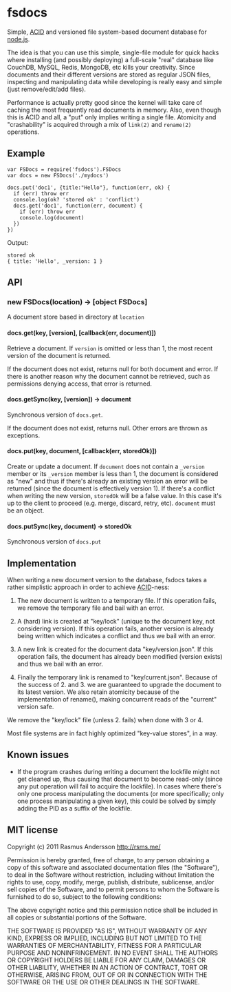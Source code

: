 # fsdocs

Simple, [ACID](http://en.wikipedia.org/wiki/ACID) and versioned
file system-based document database for [node.js](http://nodejs.org/).

The idea is that you can use this simple, single-file module for quick hacks
where installing (and possibly deploying) a full-scale "real" database like CouchDB, MySQL, Redis, MongoDB, etc kills your creativity. Since documents and their different versions are stored as regular JSON files, inspecting and manipulating data while developing is really easy and simple (just remove/edit/add files).

Performance is actually pretty good since the kernel will take care of caching
the most frequently read documents in memory. Also, even though this is ACID and
all, a "put" only implies writing a single file. Atomicity and "crashability" is
acquired through a mix of `link(2)` and `rename(2)` operations.

## Example

    var FSDocs = require('fsdocs').FSDocs
    var docs = new FSDocs('./mydocs')

    docs.put('doc1', {title:"Hello"}, function(err, ok) {
      if (err) throw err
      console.log(ok? 'stored ok' : 'conflict')
      docs.get('doc1', function(err, document) {
        if (err) throw err
        console.log(document)
      })
    })

Output:

    stored ok
    { title: 'Hello', _version: 1 }

## API

### new FSDocs(location) -> [object FSDocs]

A document store based in directory at `location`

#### docs.get(key, [version], [callback(err, document)])

Retrieve a document. If `version` is omitted or less than 1, the most
recent version of the document is returned.

If the document does not exist, returns null for both document and error.
If there is another reason why the document cannot be retrieved,
such as permissions denying access, that error is returned.

#### docs.getSync(key, [version]) -> document

Synchronous version of `docs.get`.

If the document does not exist, returns null. Other errors are thrown
as exceptions.

#### docs.put(key, document, [callback(err, storedOk)])

Create or update a document. If `document` does not contain a `_version`
member or its `_version` member is less than 1, the document is
considered as "new" and thus if there's already an existing version an
error will be returned (since the document is effectively version 1). If
there's a conflict when writing the new version, `storedOk` will be a
false value. In this case it's up to the client to proceed (e.g. merge,
discard, retry, etc). `document` must be an object.

#### docs.putSync(key, document) -> storedOk

Synchronous version of `docs.put`


## Implementation

When writing a new document version to the database, fsdocs takes a rather simplistic approach in order to achieve [ACID](http://en.wikipedia.org/wiki/ACID)-ness:

1. The new document is written to a temporary file. If this operation fails, we remove the temporary file and bail with an error.

2. A (hard) link is created at "key/lock" (unique to the document key, not considering version). If this operation fails, another version is already being written which indicates a conflict and thus we bail with an error.

3. A new link is created for the document data "key/version.json". If this operation fails, the document has already been modified (version exists) and thus we bail with an error.

4. Finally the temporary link is renamed to "key/current.json". Because of the success of 2. and 3. we are guaranteed to upgrade the document to its latest version. We also retain atomicity because of the implementation of rename(), making concurrent reads of the "current" version safe.

We remove the "key/lock" file (unless 2. fails) when done with 3 or 4.

Most file systems are in fact highly optimized "key-value stores", in a way.


## Known issues

- If the program crashes during writing a document the lockfile might not get
  cleaned up, thus causing that document to become read-only (since any put
  operation will fail to acquire the lockfile). In cases where there's only one
  process manipulating the documents (or more specifically; only one process
  manipulating a given key), this could be solved by simply adding the PID as
  a suffix of the lockfile.


## MIT license

Copyright (c) 2011 Rasmus Andersson <http://rsms.me/>

Permission is hereby granted, free of charge, to any person obtaining a copy
of this software and associated documentation files (the "Software"), to deal
in the Software without restriction, including without limitation the rights
to use, copy, modify, merge, publish, distribute, sublicense, and/or sell
copies of the Software, and to permit persons to whom the Software is
furnished to do so, subject to the following conditions:

The above copyright notice and this permission notice shall be included in
all copies or substantial portions of the Software.

THE SOFTWARE IS PROVIDED "AS IS", WITHOUT WARRANTY OF ANY KIND, EXPRESS OR
IMPLIED, INCLUDING BUT NOT LIMITED TO THE WARRANTIES OF MERCHANTABILITY,
FITNESS FOR A PARTICULAR PURPOSE AND NONINFRINGEMENT. IN NO EVENT SHALL THE
AUTHORS OR COPYRIGHT HOLDERS BE LIABLE FOR ANY CLAIM, DAMAGES OR OTHER
LIABILITY, WHETHER IN AN ACTION OF CONTRACT, TORT OR OTHERWISE, ARISING FROM,
OUT OF OR IN CONNECTION WITH THE SOFTWARE OR THE USE OR OTHER DEALINGS IN
THE SOFTWARE.
